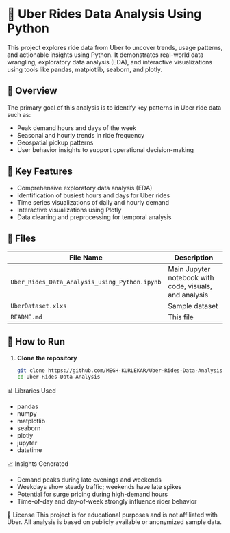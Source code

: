 # 🚖 Uber Rides Data Analysis Using Python

This project explores ride data from Uber to uncover trends, usage patterns, and actionable insights using Python. It demonstrates real-world data wrangling, exploratory data analysis (EDA), and interactive visualizations using tools like pandas, matplotlib, seaborn, and plotly.

## 📌 Overview

The primary goal of this analysis is to identify key patterns in Uber ride data such as:

- Peak demand hours and days of the week
- Seasonal and hourly trends in ride frequency
- Geospatial pickup patterns
- User behavior insights to support operational decision-making

## 🧪 Key Features

- Comprehensive exploratory data analysis (EDA)
- Identification of busiest hours and days for Uber rides
- Time series visualizations of daily and hourly demand
- Interactive visualizations using Plotly
- Data cleaning and preprocessing for temporal analysis

## 📁 Files

| File Name                                     | Description                                            |
|-----------------------------------------------|--------------------------------------------------------|
| `Uber_Rides_Data_Analysis_using_Python.ipynb` | Main Jupyter notebook with code, visuals, and analysis |
| `UberDataset.xlxs`                            | Sample dataset                                         |
| `README.md`                                   | This file                                              |


## 🔧 How to Run

1. **Clone the repository**
   ```bash
   git clone https://github.com/MEGH-KURLEKAR/Uber-Rides-Data-Analysis.git
   cd Uber-Rides-Data-Analysis


📊 Libraries Used
- pandas
- numpy
- matplotlib
- seaborn
- plotly
- jupyter
- datetime

📈 Insights Generated
- Demand peaks during late evenings and weekends
- Weekdays show steady traffic; weekends have late spikes
- Potential for surge pricing during high-demand hours
- Time-of-day and day-of-week strongly influence rider behavior

📜 License
This project is for educational purposes and is not affiliated with Uber. All analysis is based on publicly available or anonymized sample data.
